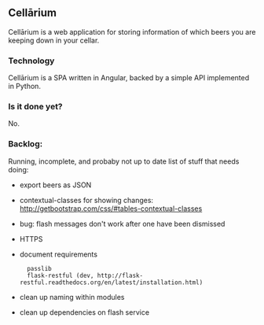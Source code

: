 ## Cellārium

Cellārium is a web application for storing information of which beers you are keeping down in your cellar.

### Technology

Cellārium is a SPA written in Angular, backed by a simple API implemented in Python.

### Is it done yet?

No.

### Backlog:

Running, incomplete, and probaby not up to date list of stuff that needs doing:

- export beers as JSON
- contextual-classes for showing changes: http://getbootstrap.com/css/#tables-contextual-classes
- bug: flash messages don't work after one have been dismissed
- HTTPS 
- document requirements

		passlib
		flask-restful (dev,	http://flask-restful.readthedocs.org/en/latest/installation.html)

- clean up naming within modules
- clean up dependencies on flash service
